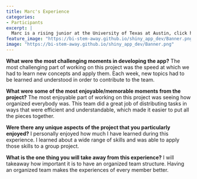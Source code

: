 ```yaml
---
title: Marc's Experience
categories:
- Participants
excerpt: |
  Marc is a rising junior at the University of Texas at Austin, click here to learn more about his experience as a participant in this project.|
feature_image: "https://bi-stem-away.github.io/shiny_app_dev/Banner.png"
image: "https://bi-stem-away.github.io/shiny_app_dev/Banner.png"
---
```


**What were the most challenging moments in developing the app?**
The most challenging part of working on this project was the speed at which we had to learn new concepts and apply them. Each week, new topics had to be learned and understood in order to contribute to the team.

**What were some of the most enjoyable/memorable moments from the project?**
The most enjoyable part of working on this project was seeing how organized everybody was. This team did a great job of distributing tasks in ways that were efficient and understandable, which made it easier to put all the pieces together.

**Were there any unique aspects of the project that you particularly enjoyed?**
I personally enjoyed how much I have learned during this experience. I learned about a wide range of skills and was able to apply those skills to a group project.

**What is the one thing you will take away from this experience?**
I will takeaway how important it is to have an organized team structure. Having an organized team makes the experiences of every member better.
